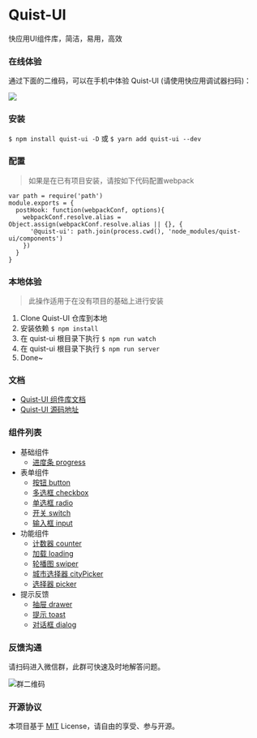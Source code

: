 # Quist-UI

快应用UI组件库，简洁，易用，高效

### 在线体验  

通过下面的二维码，可以在手机中体验 Quist-UI (请使用快应用调试器扫码)：

![](http://pfrg4qq0y.bkt.clouddn.com/5baf2aa4N0ccc8797.png)


### 安装  
`$ npm install quist-ui -D` 或 `$ yarn add quist-ui --dev`


### 配置
> 如果是在已有项目安装，请按如下代码配置webpack
```
var path = require('path')
module.exports = {
  postHook: function(webpackConf, options){
    webpackConf.resolve.alias = Object.assign(webpackConf.resolve.alias || {}, {
      '@quist-ui': path.join(process.cwd(), 'node_modules/quist-ui/components')
    })
  }
}
```


### 本地体验  
> 此操作适用于在没有项目的基础上进行安装
1. Clone Quist-UI 仓库到本地
2. 安装依赖 `$ npm install`
3. 在 quist-ui 根目录下执行 `$ npm run watch`
4. 在 quist-ui 根目录下执行 `$ npm run server`
5. Done~


### 文档  

- [Quist-UI 组件库文档](https://jdsecretfe.github.io/quist-ui)
- [Quist-UI 源码地址](https://github.com/JDsecretFE/quist-ui)


### 组件列表  

- 基础组件
    - [进度条 progress](https://jdsecretfe.github.io/quist-ui/guide/progress.html)
- 表单组件
    - [按钮 button](https://jdsecretfe.github.io/quist-ui/guide/button.html)
    - [多选框 checkbox](https://jdsecretfe.github.io/quist-ui/guide/checkbox.html)
    - [单选框 radio](https://jdsecretfe.github.io/quist-ui/guide/radio.html)
    - [开关 switch](https://jdsecretfe.github.io/quist-ui/guide/switch.html)
    - [输入框 input](https://jdsecretfe.github.io/quist-ui/guide/input.html)
- 功能组件
    - [计数器 counter](https://jdsecretfe.github.io/quist-ui/guide/counter.html)
    - [加载 loading](https://jdsecretfe.github.io/quist-ui/guide/loading.html)
    - [轮播图 swiper](https://jdsecretfe.github.io/quist-ui/guide/swiper.html)
    - [城市选择器 cityPicker](https://jdsecretfe.github.io/quist-ui/guide/cityPicker.html)
    - [选择器 picker](https://jdsecretfe.github.io/quist-ui/guide/picker.html)
- 提示反馈
    - [抽屉 drawer](https://jdsecretfe.github.io/quist-ui/guide/drawer.html)
    - [提示 toast](https://jdsecretfe.github.io/quist-ui/guide/toast.html)
    - [对话框 dialog](https://jdsecretfe.github.io/quist-ui/guide/dialog.html)


### 反馈沟通  

请扫码进入微信群，此群可快速及时地解答问题。

![群二维码](http://phcawhbff.bkt.clouddn.com/1029.jpeg)


### 开源协议  

本项目基于 [MIT](http://opensource.org/licenses/MIT) License，请自由的享受、参与开源。
